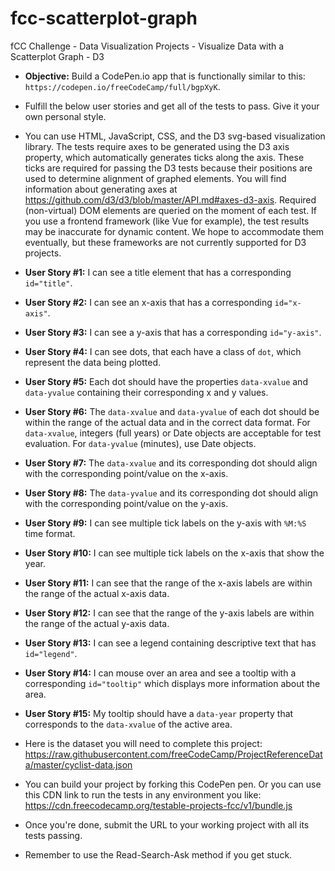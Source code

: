 # fcc-scatterplot-graph

fCC Challenge - Data Visualization Projects - Visualize Data with a Scatterplot Graph - D3

- **Objective:** Build a CodePen.io app that is functionally similar to this: `https://codepen.io/freeCodeCamp/full/bgpXyK`.

- Fulfill the below user stories and get all of the tests to pass. Give it your own personal style.

- You can use HTML, JavaScript, CSS, and the D3 svg-based visualization library. The tests require axes to be generated using the D3 axis property, which automatically generates ticks along the axis. These ticks are required for passing the D3 tests because their positions are used to determine alignment of graphed elements. You will find information about generating axes at https://github.com/d3/d3/blob/master/API.md#axes-d3-axis. Required (non-virtual) DOM elements are queried on the moment of each test. If you use a frontend framework (like Vue for example), the test results may be inaccurate for dynamic content. We hope to accommodate them eventually, but these frameworks are not currently supported for D3 projects.

- **User Story #1:** I can see a title element that has a corresponding `id="title"`.

- **User Story #2:** I can see an x-axis that has a corresponding `id="x-axis"`.

- **User Story #3:** I can see a y-axis that has a corresponding `id="y-axis"`.

- **User Story #4:** I can see dots, that each have a class of `dot`, which represent the data being plotted.

- **User Story #5:** Each dot should have the properties `data-xvalue` and `data-yvalue` containing their corresponding x and y values.

- **User Story #6:** The `data-xvalue` and `data-yvalue` of each dot should be within the range of the actual data and in the correct data format. For `data-xvalue`, integers (full years) or Date objects are acceptable for test evaluation. For `data-yvalue` (minutes), use Date objects.

- **User Story #7:** The `data-xvalue` and its corresponding dot should align with the corresponding point/value on the x-axis.

- **User Story #8:** The `data-yvalue` and its corresponding dot should align with the corresponding point/value on the y-axis.

- **User Story #9:** I can see multiple tick labels on the y-axis with `%M:%S` time format.

- **User Story #10:** I can see multiple tick labels on the x-axis that show the year.

- **User Story #11:** I can see that the range of the x-axis labels are within the range of the actual x-axis data.

- **User Story #12:** I can see that the range of the y-axis labels are within the range of the actual y-axis data.

- **User Story #13:** I can see a legend containing descriptive text that has `id="legend"`.

- **User Story #14:** I can mouse over an area and see a tooltip with a corresponding `id="tooltip"` which displays more information about the area.

- **User Story #15:** My tooltip should have a `data-year` property that corresponds to the `data-xvalue` of the active area.

- Here is the dataset you will need to complete this project: https://raw.githubusercontent.com/freeCodeCamp/ProjectReferenceData/master/cyclist-data.json

- You can build your project by forking this CodePen pen. Or you can use this CDN link to run the tests in any environment you like: https://cdn.freecodecamp.org/testable-projects-fcc/v1/bundle.js

- Once you're done, submit the URL to your working project with all its tests passing.

- Remember to use the Read-Search-Ask method if you get stuck.

